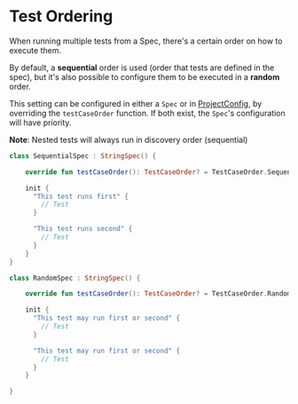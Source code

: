 Test Ordering
=====

When running multiple tests from a Spec, there's a certain order on how to execute them.

 By default, a **sequential** order is used (order that tests are defined in the spec), but it's also possible to configure them to be executed in a **random** order.

This setting can be configured in either a `Spec` or in [ProjectConfig](/doc/reference.md#project-config), by overriding the `testCaseOrder` function. If both exist, the `Spec`'s configuration will have priority.

**Note**: Nested tests will always run in discovery order (sequential)

```kotlin
class SequentialSpec : StringSpec() {

    override fun testCaseOrder(): TestCaseOrder? = TestCaseOrder.Sequential

    init {
      "This test runs first" {
        // Test
      }

      "This test runs second" {
        // Test
      }
    }
}

class RandomSpec : StringSpec() {

    override fun testCaseOrder(): TestCaseOrder? = TestCaseOrder.Random

    init {
      "This test may run first or second" {
        // Test
      }

      "This test may run first or second" {
        // Test
      }
    }

}

```

